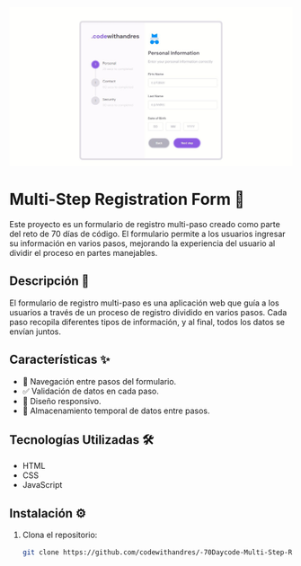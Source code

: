 ![alt text](<img/bandicam 2024-06-24 00-02-51-637.jpg>)
# Multi-Step Registration Form 🚀

Este proyecto es un formulario de registro multi-paso creado como parte del reto de 70 días de código. El formulario permite a los usuarios ingresar su información en varios pasos, mejorando la experiencia del usuario al dividir el proceso en partes manejables.

## Descripción 📝

El formulario de registro multi-paso es una aplicación web que guía a los usuarios a través de un proceso de registro dividido en varios pasos. Cada paso recopila diferentes tipos de información, y al final, todos los datos se envían juntos.

## Características ✨

- 🚶 Navegación entre pasos del formulario.
- ✅ Validación de datos en cada paso.
- 📱 Diseño responsivo.
- 💾 Almacenamiento temporal de datos entre pasos.

## Tecnologías Utilizadas 🛠️

- HTML
- CSS
- JavaScript

## Instalación ⚙️

1. Clona el repositorio:
   ```bash
   git clone https://github.com/codewithandres/-70Daycode-Multi-Step-Registration-Form.git
